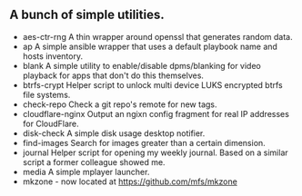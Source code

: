 ## A bunch of simple utilities.

- aes-ctr-rng A thin wrapper around openssl that generates random data.
- ap A simple ansible wrapper that uses a default playbook name and hosts inventory.
- blank A simple utility to enable/disable dpms/blanking for video playback for apps that don't do this themselves.
- btrfs-crypt Helper script to unlock multi device LUKS encrypted btrfs file
systems.
- check-repo Check a git repo's remote for new tags.
- cloudflare-nginx Output an ngixn config fragment for real IP addresses for CloudFlare.
- disk-check A simple disk usage desktop notifier.
- find-images Search for images greater than a certain dimension.
- journal Helper script for opening my weekly journal. Based on a similar script a former colleague showed me.
- media A simple mplayer launcher.
- mkzone - now located at https://github.com/mfs/mkzone
